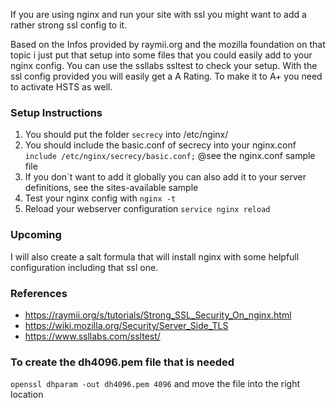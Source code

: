 
If you are using nginx and run your site with ssl you might want to add a rather strong
ssl config to it.

Based on the Infos provided by raymii.org and the mozilla foundation on that topic i just put 
that setup into some files that you could easily add to your nginx config. 
You can use the ssllabs ssltest to check your setup. With the ssl config provided you will easily get a A Rating.
To make it to A+ you need to activate HSTS as well.

### Setup Instructions
1. You should put the folder `secrecy` into /etc/nginx/
2. You should include the basic.conf of secrecy into your nginx.conf `include /etc/nginx/secrecy/basic.conf;` @see the nginx.conf sample file
 1. If you don`t want to add it globally you can also add it to your server definitions, see the sites-available sample
3. Test your nginx config with `nginx -t`
4. Reload your webserver configuration `service nginx reload`

### Upcoming
I will also create a salt formula that will install nginx with some helpfull configuration including that ssl one.

### References
- https://raymii.org/s/tutorials/Strong_SSL_Security_On_nginx.html
- https://wiki.mozilla.org/Security/Server_Side_TLS
- https://www.ssllabs.com/ssltest/

### To create the dh4096.pem file that is needed
`openssl dhparam -out dh4096.pem 4096` and move the file into the right location

